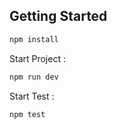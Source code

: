 ## Getting Started

```bash
npm install
```

Start Project :

```bash
npm run dev
```

Start Test :

```bash
npm test
```

